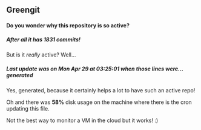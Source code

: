 ## Greengit

#### Do you wonder why this repository is so active?

##### After all it has 1831 commits!

But is it *really* active? Well...

##### Last update was on Mon Apr 29 at 03:25:01 when those lines were... generated

Yes, generated, because it certainly helps a lot to have such an active repo!

Oh and there was **58%** disk usage on the machine
where there is the cron updating this file.

Not the best way to monitor a VM in the cloud but it works! :)
